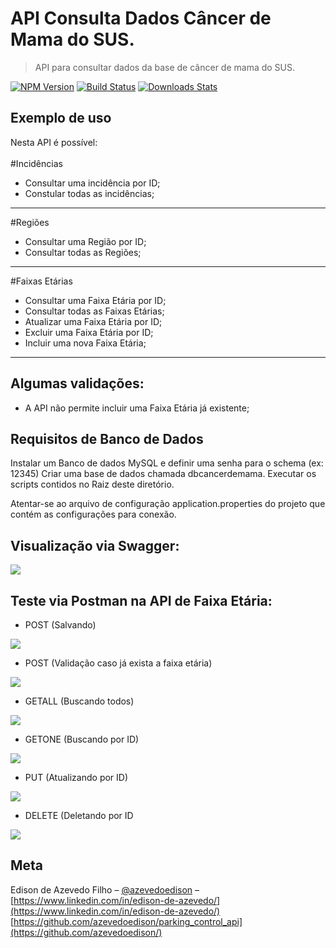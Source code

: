 # API Consulta Dados Câncer de Mama do SUS.
> API para consultar dados da base de câncer de mama do SUS.

[![NPM Version][npm-image]][npm-url]
[![Build Status][travis-image]][travis-url]
[![Downloads Stats][npm-downloads]][npm-url]

## Exemplo de uso
 Nesta API é possível: <br><br>
 #Incidências
 * Consultar uma incidência por ID;
 * Constular todas as incidências;
--------------------
 #Regiões
 * Consultar uma Região por ID;
 * Consultar todas as Regiões; 
--------------------
 #Faixas Etárias
 * Consultar uma Faixa Etária por ID;
 * Consultar todas as Faixas Etárias;
 * Atualizar uma Faixa Etária por ID;
 * Excluir uma Faixa Etária por ID;
 * Incluir uma nova Faixa Etária;
--------------------

## Algumas validações: 
* A API não permite incluir uma Faixa Etária já existente;

## Requisitos de Banco de Dados
Instalar um Banco de dados MySQL e definir uma senha para o schema (ex: 12345)
Criar uma base de dados chamada dbcancerdemama.
Executar os scripts contidos no Raiz deste diretório.

Atentar-se ao arquivo de configuração application.properties do projeto que contém as configurações para conexão. 

## Visualização via Swagger:
![](https://user-images.githubusercontent.com/414878/158073799-07306bf3-2679-46e3-8761-d2f1370bcb2d.png)

## Teste via Postman na API de Faixa Etária:

* POST (Salvando)

![](https://user-images.githubusercontent.com/414878/158166459-d193f681-2997-4b15-ba3c-8cce4bb80bb6.png)

* POST (Validação caso já exista a faixa etária)

![](https://user-images.githubusercontent.com/414878/158166426-de31ca98-8125-4531-867b-a04296653670.png)

* GETALL (Buscando todos)

![](https://user-images.githubusercontent.com/414878/158166335-7c6a29b6-a0e6-47fb-941c-bd4b450b5d00.png)

* GETONE (Buscando por ID)

![](https://user-images.githubusercontent.com/414878/158166223-3c71eeef-c624-48e3-8106-397ca1583e0d.png)

* PUT (Atualizando por ID)

![](https://user-images.githubusercontent.com/414878/158166496-aca56e2e-f876-481b-b6e9-71b4f9cafc83.png)

* DELETE (Deletando por ID

![](https://user-images.githubusercontent.com/414878/158166393-d8a22d7e-670e-443f-bb9d-ea97287acbb2.png)

## Meta

Edison de Azevedo Filho – [@azevedoedison](https://twitter.com/azevedoedison) – 
[https://www.linkedin.com/in/edison-de-azevedo/](https://www.linkedin.com/in/edison-de-azevedo/)
[https://github.com/azevedoedison/parking_control_api](https://github.com/azevedoedison/)


[npm-image]: https://img.shields.io/npm/v/datadog-metrics.svg?style=flat-square
[npm-url]: https://npmjs.org/package/datadog-metrics
[npm-downloads]: https://img.shields.io/npm/dm/datadog-metrics.svg?style=flat-square
[travis-image]: https://img.shields.io/travis/dbader/node-datadog-metrics/master.svg?style=flat-square
[travis-url]: https://travis-ci.org/dbader/node-datadog-metrics
[wiki]: https://github.com/seunome/seuprojeto/wiki

